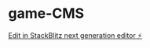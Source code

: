 # game-CMS

[Edit in StackBlitz next generation editor ⚡️](https://stackblitz.com/~/github.com/JackQi718/game-CMS)